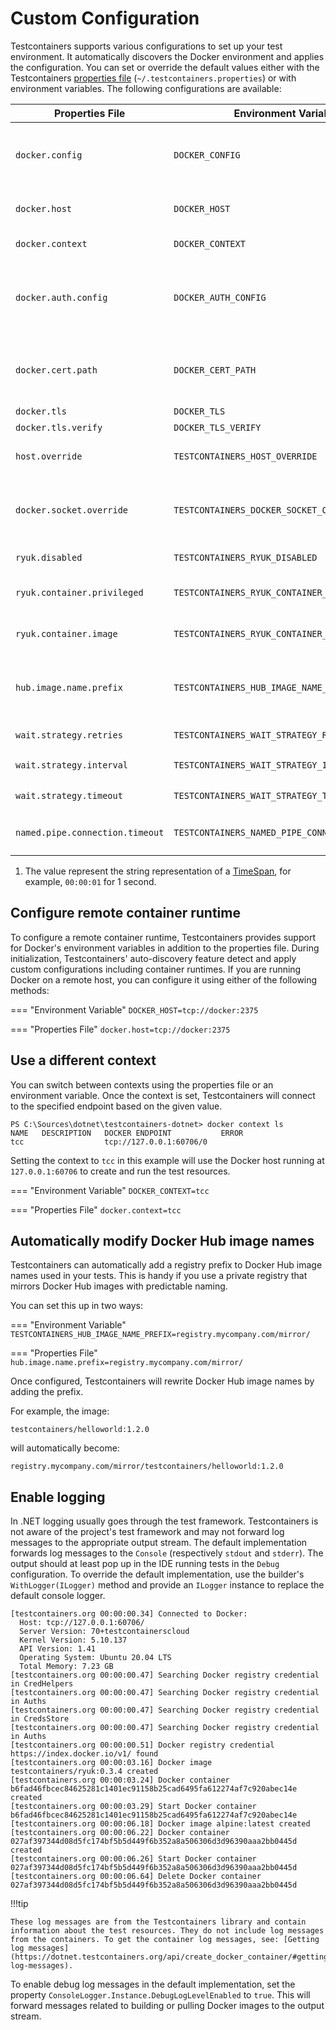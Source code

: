 # Custom Configuration

Testcontainers supports various configurations to set up your test environment. It automatically discovers the Docker environment and applies the configuration. You can set or override the default values either with the Testcontainers [properties file][properties-file-format] (`~/.testcontainers.properties`) or with environment variables. The following configurations are available:

| Properties File                 | Environment Variable                           | Description                                                                                                               | Default                      |
|---------------------------------|------------------------------------------------|---------------------------------------------------------------------------------------------------------------------------|------------------------------|
| `docker.config`                 | `DOCKER_CONFIG`                                | The directory path that contains the Docker configuration (`config.json`) file.                                           | `~/.docker/`                 |
| `docker.host`                   | `DOCKER_HOST`                                  | The Docker daemon socket to connect to.                                                                                   | -                            |
| `docker.context`                | `DOCKER_CONTEXT`                               | The Docker context to connect to.                                                                                         | -                            |
| `docker.auth.config`            | `DOCKER_AUTH_CONFIG`                           | The Docker configuration file content (GitLab: [Use statically-defined credentials][use-statically-defined-credentials]). | -                            |
| `docker.cert.path`              | `DOCKER_CERT_PATH`                             | The directory path that contains the client certificate (`{ca,cert,key}.pem`) files.                                      | `~/.docker/`                 |
| `docker.tls`                    | `DOCKER_TLS`                                   | Enables TLS.                                                                                                              | `false`                      |
| `docker.tls.verify`             | `DOCKER_TLS_VERIFY`                            | Enables TLS verify.                                                                                                       | `false`                      |
| `host.override`                 | `TESTCONTAINERS_HOST_OVERRIDE`                 | The host that exposes Docker's ports.                                                                                     | -                            |
| `docker.socket.override`        | `TESTCONTAINERS_DOCKER_SOCKET_OVERRIDE`        | The file path to the Docker daemon socket that is used by Ryuk (resource reaper).                                         | `/var/run/docker.sock`       |
| `ryuk.disabled`                 | `TESTCONTAINERS_RYUK_DISABLED`                 | Disables Ryuk (resource reaper).                                                                                          | `false`                      |
| `ryuk.container.privileged`     | `TESTCONTAINERS_RYUK_CONTAINER_PRIVILEGED`     | Runs Ryuk (resource reaper) in privileged mode.                                                                           | `true`                       |
| `ryuk.container.image`          | `TESTCONTAINERS_RYUK_CONTAINER_IMAGE`          | The Ryuk (resource reaper) Docker image.                                                                                  | `testcontainers/ryuk:0.12.0` |
| `hub.image.name.prefix`         | `TESTCONTAINERS_HUB_IMAGE_NAME_PREFIX`         | The name to use for substituting the Docker Hub registry part of the image name.                                          | -                            |
| `wait.strategy.retries`         | `TESTCONTAINERS_WAIT_STRATEGY_RETRIES`         | The wait strategy retry count.                                                                                            | `infinite`                   |
| `wait.strategy.interval`        | `TESTCONTAINERS_WAIT_STRATEGY_INTERVAL`        | The wait strategy interval<sup>1</sup>.                                                                                   | `00:00:01`                   |
| `wait.strategy.timeout`         | `TESTCONTAINERS_WAIT_STRATEGY_TIMEOUT`         | The wait strategy timeout<sup>1</sup>.                                                                                    | `01:00:00`                   |
| `named.pipe.connection.timeout` | `TESTCONTAINERS_NAMED_PIPE_CONNECTION_TIMEOUT` | The named pipe connection timeout<sup>1</sup>.                                                                            | `00:00:01`                   |

1) The value represent the string representation of a [TimeSpan](https://learn.microsoft.com/en-us/dotnet/api/system.timespan), for example, `00:00:01` for 1 second.

## Configure remote container runtime

To configure a remote container runtime, Testcontainers provides support for Docker's environment variables in addition to the properties file. During initialization, Testcontainers' auto-discovery feature detect and apply custom configurations including container runtimes. If you are running Docker on a remote host, you can configure it using either of the following methods:

=== "Environment Variable"
    ```
    DOCKER_HOST=tcp://docker:2375
    ```

=== "Properties File"
    ```
    docker.host=tcp://docker:2375
    ```

## Use a different context

You can switch between contexts using the properties file or an environment variable. Once the context is set, Testcontainers will connect to the specified endpoint based on the given value.

```title="List available contexts"
PS C:\Sources\dotnet\testcontainers-dotnet> docker context ls
NAME   DESCRIPTION   DOCKER ENDPOINT           ERROR
tcc                  tcp://127.0.0.1:60706/0
```

Setting the context to `tcc` in this example will use the Docker host running at `127.0.0.1:60706` to create and run the test resources.

=== "Environment Variable"
    ```
    DOCKER_CONTEXT=tcc
    ```

=== "Properties File"
    ```
    docker.context=tcc
    ```

## Automatically modify Docker Hub image names

Testcontainers can automatically add a registry prefix to Docker Hub image names used in your tests. This is handy if you use a private registry that mirrors Docker Hub images with predictable naming.

You can set this up in two ways:

=== "Environment Variable"
    ```
    TESTCONTAINERS_HUB_IMAGE_NAME_PREFIX=registry.mycompany.com/mirror/
    ```

=== "Properties File"
    ```
    hub.image.name.prefix=registry.mycompany.com/mirror/
    ```

Once configured, Testcontainers will rewrite Docker Hub image names by adding the prefix.

For example, the image:

```
testcontainers/helloworld:1.2.0
```

will automatically become:

```
registry.mycompany.com/mirror/testcontainers/helloworld:1.2.0
```

## Enable logging

In .NET logging usually goes through the test framework. Testcontainers is not aware of the project's test framework and may not forward log messages to the appropriate output stream. The default implementation forwards log messages to the `Console` (respectively `stdout` and `stderr`). The output should at least pop up in the IDE running tests in the `Debug` configuration. To override the default implementation, use the builder's `WithLogger(ILogger)` method and provide an `ILogger` instance to replace the default console logger.

    [testcontainers.org 00:00:00.34] Connected to Docker:
      Host: tcp://127.0.0.1:60706/
      Server Version: 70+testcontainerscloud
      Kernel Version: 5.10.137
      API Version: 1.41
      Operating System: Ubuntu 20.04 LTS
      Total Memory: 7.23 GB
    [testcontainers.org 00:00:00.47] Searching Docker registry credential in CredHelpers
    [testcontainers.org 00:00:00.47] Searching Docker registry credential in Auths
    [testcontainers.org 00:00:00.47] Searching Docker registry credential in CredsStore
    [testcontainers.org 00:00:00.47] Searching Docker registry credential in Auths
    [testcontainers.org 00:00:00.51] Docker registry credential https://index.docker.io/v1/ found
    [testcontainers.org 00:00:03.16] Docker image testcontainers/ryuk:0.3.4 created
    [testcontainers.org 00:00:03.24] Docker container b6fad46fbcec84625281c1401ec91158b25cad6495fa612274af7c920abec14e created
    [testcontainers.org 00:00:03.29] Start Docker container b6fad46fbcec84625281c1401ec91158b25cad6495fa612274af7c920abec14e
    [testcontainers.org 00:00:06.18] Docker image alpine:latest created
    [testcontainers.org 00:00:06.22] Docker container 027af397344d08d5fc174bf5b5d449f6b352a8a506306d3d96390aaa2bb0445d created
    [testcontainers.org 00:00:06.26] Start Docker container 027af397344d08d5fc174bf5b5d449f6b352a8a506306d3d96390aaa2bb0445d
    [testcontainers.org 00:00:06.64] Delete Docker container 027af397344d08d5fc174bf5b5d449f6b352a8a506306d3d96390aaa2bb0445d

!!!tip

    These log messages are from the Testcontainers library and contain information about the test resources. They do not include log messages from the containers. To get the container log messages, see: [Getting log messages](https://dotnet.testcontainers.org/api/create_docker_container/#getting-log-messages).

To enable debug log messages in the default implementation, set the property `ConsoleLogger.Instance.DebugLogLevelEnabled` to `true`. This will forward messages related to building or pulling Docker images to the output stream.

[properties-file-format]: https://en.wikipedia.org/wiki/.properties
[use-statically-defined-credentials]: https://docs.gitlab.com/ee/ci/docker/using_docker_images.html#use-statically-defined-credentials
